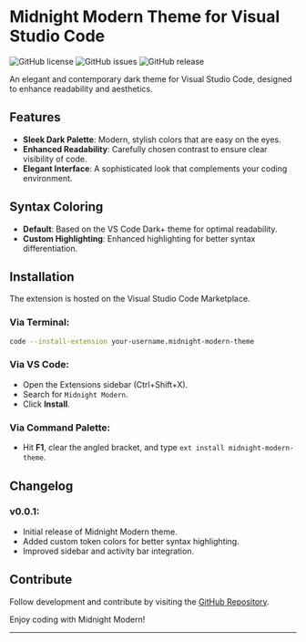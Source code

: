 # Midnight Modern Theme for Visual Studio Code

![GitHub license](https://img.shields.io/github/license/ShivangSrivastava/midnight-modern-theme) ![GitHub issues](https://img.shields.io/github/issues/ShivangSrivastava/midnight-modern-theme) ![GitHub release](https://img.shields.io/github/v/release/ShivangSrivastava/midnight-modern-theme)

An elegant and contemporary dark theme for Visual Studio Code, designed to enhance readability and aesthetics.

## Features
- **Sleek Dark Palette**: Modern, stylish colors that are easy on the eyes.
- **Enhanced Readability**: Carefully chosen contrast to ensure clear visibility of code.
- **Elegant Interface**: A sophisticated look that complements your coding environment.

## Syntax Coloring
- **Default**: Based on the VS Code Dark+ theme for optimal readability.
- **Custom Highlighting**: Enhanced highlighting for better syntax differentiation.

## Installation
The extension is hosted on the Visual Studio Code Marketplace.

### Via Terminal:
```sh
code --install-extension your-username.midnight-modern-theme
```

### Via VS Code:
- Open the Extensions sidebar (Ctrl+Shift+X).
- Search for `Midnight Modern`.
- Click **Install**.

### Via Command Palette:
- Hit **F1**, clear the angled bracket, and type `ext install midnight-modern-theme`.

## Changelog
### v0.0.1:
- Initial release of Midnight Modern theme.
- Added custom token colors for better syntax highlighting.
- Improved sidebar and activity bar integration.

## Contribute
Follow development and contribute by visiting the [GitHub Repository](https://github.com/ShivangSrivastava/midnight-modern-theme).

Enjoy coding with Midnight Modern!

---
